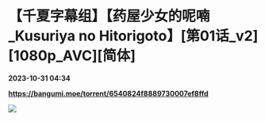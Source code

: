 # 【千夏字幕组】【药屋少女的呢喃_Kusuriya no Hitorigoto】[第01话_v2][1080p_AVC][简体]

**2023-10-31 04:34**

**https://bangumi.moe/torrent/6540824f8889730007ef8ffd**

![](https://styx.feralhosting.com/airota/poster/2023-10-%5BAirota%5D%5BKusuriya%20no%20Hitorigoto%5D%5Bposter%5D.png)